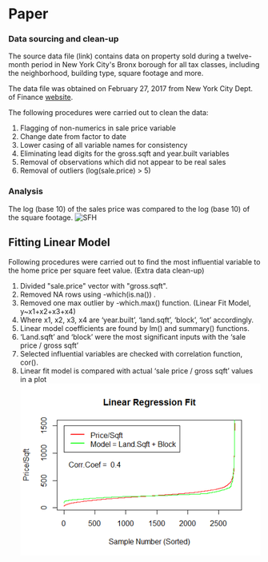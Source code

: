 # Paper

### Data sourcing and clean-up

The source data file (link) contains data on property sold during a twelve-month period in New York City's Bronx borough for all tax classes, including the neighborhood, building type, square footage and more.

The data file was obtained on February 27, 2017 from New York City Dept. of Finance [website](http://www1.nyc.gov/site/finance/taxes/property-rolling-sales-data.page).

The following procedures were carried out to clean the data:

1. Flagging of non-numerics in sale price variable
2. Change date from factor to date
3. Lower casing of all variable names for consistency
4. Eliminating lead digits for the gross.sqft and year.built variables
5. Removal of observations which did not appear to be real sales
6. Removal of outliers (log(sale.price) > 5)

### Analysis

The log (base 10) of the sales price was compared to the log (base 10) of the square footage.
![SFH ](https://github.com/Xibalba1/testRepo1/blob/master/analysis/logsalepriceVlogsqft.png)


## Fitting Linear Model

Following procedures were carried out to find the most influential variable to the home price per square feet value.
(Extra data clean-up)
1. Divided "sale.price" vector with "gross.sqft".
2. Removed NA rows using -which(is.na()) .
3. Removed one max outlier by -which.max() function.
(Linear Fit Model, y~x1+x2+x3+x4)
4. Where x1, x2, x3, x4 are ‘year.built’, ‘land.sqft’, ‘block’, ‘lot’ accordingly.
5. Linear model coefficients are found by lm() and summary() functions.
6. ‘Land.sqft’ and ‘block’ were the most significant inputs with the ‘sale price / gross sqft’
7. Selected influential variables are checked with correlation function, cor().
8. Linear fit model is compared with actual ‘sale price / gross sqft’ values in a plot
![SFH ](https://github.com/MooyoungLee/testRepo1/blob/master/analysis/BronxPricePerSqft.png)
